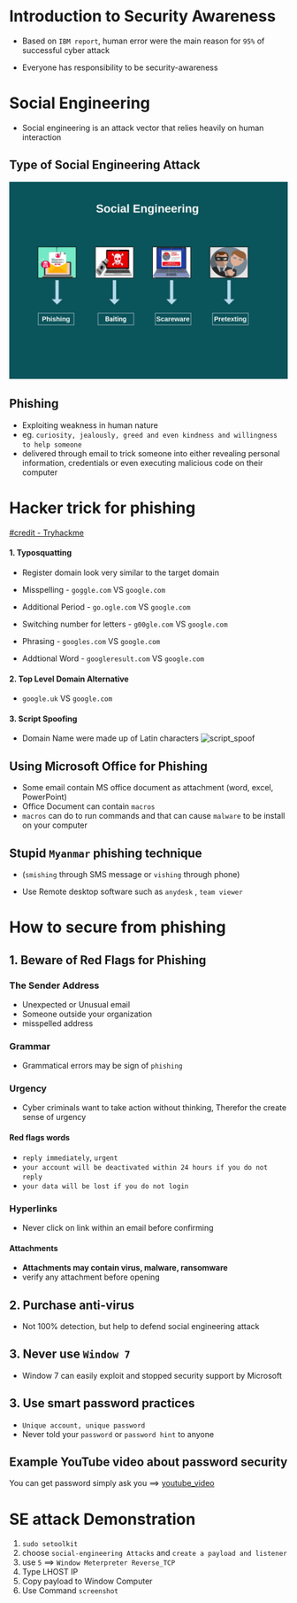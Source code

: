 # Introduction to Security Awareness



- Based on `IBM report`, human error were the main reason for `95%` of successful cyber attack

- Everyone has responsibility to be security-awareness



# Social Engineering


 - Social engineering is an attack vector that relies heavily on human interaction


## Type of Social Engineering Attack


![Type of Social Engineering](./photos/socialEngineering.jpg)

## Phishing

- Exploiting weakness in human nature
- eg. `curiosity, jealously, greed and even kindness and willingness to help someone`
-  delivered through email to trick someone into either revealing personal information, credentials or even executing malicious code on their computer


# Hacker trick for phishing 
[#credit - Tryhackme](https://tryhackme.com/room/phishingyl)

#### 1. Typosquatting
- Register domain look very similar to the target domain

- Misspelling - `goggle.com` VS `google.com`
- Additional Period - `go.ogle.com` VS `google.com`
- Switching number for letters - `g00gle.com` VS `google.com`
- Phrasing - `googles.com` VS `google.com`
- Addtional Word - `googleresult.com` VS `google.com`


#### 2. Top Level Domain Alternative

- `google.uk` VS `google.com`

#### 3. Script Spoofing

- Domain Name were made up of Latin characters
![script_spoof](../photo/scriptspoof.png)

## Using Microsoft Office for Phishing

- Some email contain MS office document as attachment (word, excel, PowerPoint)
- Office Document can contain `macros` 
- `macros` can do to run commands and that can cause `malware` to be install on your computer


## Stupid `Myanmar` phishing technique 
- (`smishing` through SMS message or `vishing` through phone)

- Use Remote desktop software such as `anydesk` , `team viewer`



# How to secure from phishing

## 1. Beware of Red Flags for Phishing 
### The Sender Address

- Unexpected or Unusual email
- Someone outside your organization
- misspelled address

### Grammar 

- Grammatical errors may be sign of `phishing`

### Urgency

- Cyber criminals want to take action without thinking, Therefor the create sense of urgency

#### Red flags words 
- `reply immediately`, `urgent` 
- `your account will be deactivated within 24 hours if you do not reply`
- `your data will be lost if you do not login`


### Hyperlinks 

- Never click on link within an email before confirming

#### Attachments

- **Attachments may contain virus, malware, ransomware**
- verify any attachment before opening

## 2. Purchase anti-virus
- Not 100% detection, but help to defend social engineering attack

## 3. Never use `Window 7`
- Window 7 can easily exploit and stopped security support by Microsoft


## 3. Use smart password practices

- `Unique account, unique password`
- Never told your `password` or `password hint` to anyone

## Example YouTube video about password security

You can get password simply ask you ==> [youtube_video](https://youtu.be/opRMrEfAIiI?t=42)




# SE attack Demonstration

1. `sudo setoolkit`
2. choose `social-engineering Attacks` and `create a payload and listener`
3. use `5` ==> `Window Meterpreter Reverse_TCP`
4. Type LHOST IP
5. Copy payload to Window Computer
6. Use Command `screenshot`
